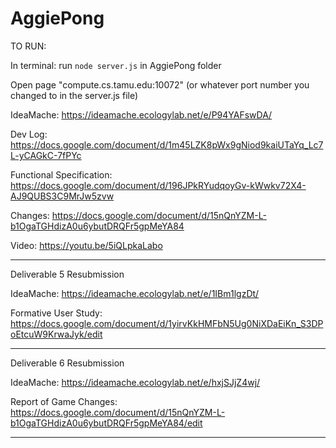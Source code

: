 # AggiePong

TO RUN:

In terminal: run `node server.js` in AggiePong folder

Open page "compute.cs.tamu.edu:10072" (or whatever port number you changed to in the server.js file)  

IdeaMache: https://ideamache.ecologylab.net/e/P94YAFswDA/

Dev Log:  https://docs.google.com/document/d/1m45LZK8pWx9gNiod9kaiUTaYq_Lc7L-yCAGkC-7fPYc  

Functional Specification:  https://docs.google.com/document/d/196JPkRYudqoyGv-kWwkv72X4-AJ9QUBS3C9MrJw5zvw

Changes: https://docs.google.com/document/d/15nQnYZM-L-b1OgaTGHdizA0u6ybutDRQFr5gpMeYA84

Video: https://youtu.be/5iQLpkaLabo

---
Deliverable 5 Resubmission

IdeaMache: https://ideamache.ecologylab.net/e/1IBm1lgzDt/

Formative User Study: https://docs.google.com/document/d/1yirvKkHMFbN5Ug0NiXDaEiKn_S3DPoEtcuW9KrwaJyk/edit

---
Deliverable 6 Resubmission

IdeaMache: https://ideamache.ecologylab.net/e/hxjSJjZ4wj/

Report of Game Changes: https://docs.google.com/document/d/15nQnYZM-L-b1OgaTGHdizA0u6ybutDRQFr5gpMeYA84/edit

---
